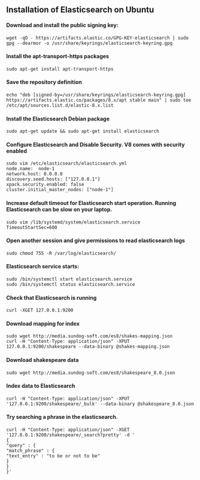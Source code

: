 ## Installation of Elasticsearch on Ubuntu


#### Download and install the public signing key:

```wget -qO - https://artifacts.elastic.co/GPG-KEY-elasticsearch | sudo gpg --dearmor -o /usr/share/keyrings/elasticsearch-keyring.gpg```


#### Install the apt-transport-https packages

```sudo apt-get install apt-transport-https```

#### Save the repository definition

```echo "deb [signed-by=/usr/share/keyrings/elasticsearch-keyring.gpg] https://artifacts.elastic.co/packages/8.x/apt stable main" | sudo tee /etc/apt/sources.list.d/elastic-8.x.list```


#### Install the Elasticsearch Debian package

```sudo apt-get update && sudo apt-get install elasticsearch```


#### Configure Elasticsearch and Disable Security. V8 comes with security enabled
```
sudo vim /etc/elasticsearch/elasticsearch.yml
node.name:  node-1
network.host: 0.0.0.0
discovery.seed.hosts: ["127.0.0.1"]
xpack.security.enabled: false
cluster.initial_master_nodes: ["node-1"]
```

#### Increase default timeout for Elasticsearch start operation. Running Elasticsearch can be slow on your laptop. 
```
sudo vim /lib/systemd/system/elasticsearch.service
TimeoutStartSec=600
```
#### Open another session and give permissions to read elasticsearch logs
```
sudo chmod 755 -R /var/log/elasticsearch/
```

#### Elasticsearch service starts:
```
sudo /bin/systemctl start elasticsearch.service
sudo /bin/systemctl status elasticsearch.service
```

#### Check that Elasticsearch is running
```
curl -XGET 127.0.0.1:9200
```

#### Download mapping for index
```
sudo wget http://media.sundog-soft.com/es8/shakes-mapping.json
curl -H "Content-Type: application/json" -XPUT 127.0.0.1:9200/shakespeare --data-binary @shakes-mapping.json
```

#### Download shakespeare data
```sudo wget http://media.sundog-soft.com/es8/shakespeare_8.0.json```

#### Index data to Elasticsearch
```curl -H "Content-Type: application/json" -XPUT '127.0.0.1:9200/shakespeare/_bulk' --data-binary @shakespeare_8.0.json```

#### Try searching a phrase in the elasticsearch.
```
curl -H "Content-Type: application/json" -XGET '127.0.0.1:9200/shakespeare/_search?pretty' -d '
{
"query" : {
"match_phrase" : {
"text_entry" : "to be or not to be"
}
}
}'
```
